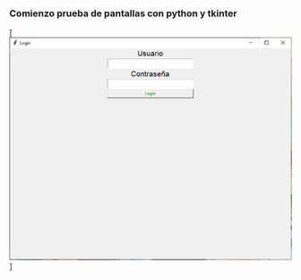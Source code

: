### Comienzo prueba de pantallas con python y tkinter

[![Imagen de Pantalla Login](Pantalla-Login.JPG)]